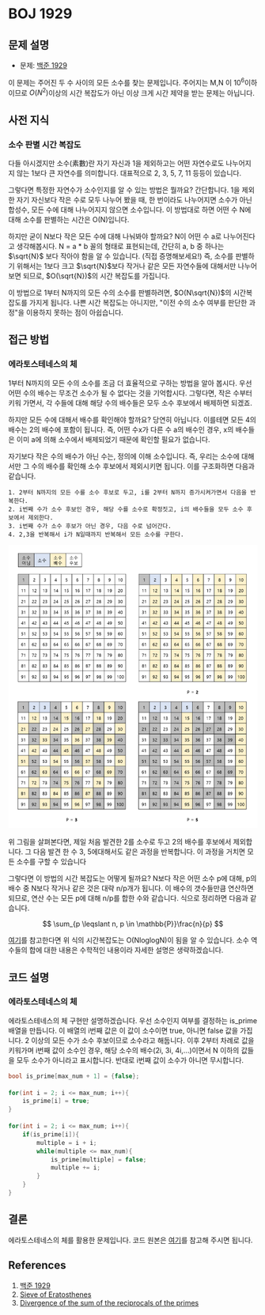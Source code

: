 # BOJ 1929

## 문제 설명

- 문제: [백준 1929](https://www.acmicpc.net/problem/1929)

이 문제는 주어진 두 수 사이의 모든 소수를 찾는 문제입니다. 주어지는 M,N 이 $10^6$이하이므로 $O(N^2)$이상의 시간 복잡도가 아닌 이상 크게 시간 제약을 받는 문제는 아닙니다.

## 사전 지식

### 소수 판별 시간 복잡도

다들 아시겠지만 소수(素數)란 자기 자신과 1을 제외하고는 어떤 자연수로도 나누어지지 않는 1보다 큰 자연수를 의미합니다. 대표적으로 2, 3, 5, 7, 11 등등이 있습니다.

그렇다면 특정한 자연수가 소수인지를 알 수 있는 방법은 뭘까요? 간단합니다. 1을 제외한 자기 자신보다 작은 수로 모두 나누어 봤을 때, 한 번이라도 나누어지면 소수가 아닌 합성수, 모든 수에 대해 나누어지지 않으면 소수입니다. 이 방법대로 하면 어떤 수 N에 대해 소수를 판별하는 시간은 O(N)입니다.

하지만 굳이 N보다 작은 모든 수에 대해 나눠봐야 할까요? N이 어떤 수 a로 나누어진다고 생각해봅시다. N = a \* b 꼴의 형태로 표현되는데, 간단히 a, b 중 하나는 $\sqrt{N}$ 보다 작아야 함을 알 수 있습니다. (직접 증명해보세요!) 즉, 소수를 판별하기 위해서는 1보다 크고 $\sqrt{N}$보다 작거나 같은 모든 자연수들에 대해서만 나누어 보면 되므로, $O(\sqrt{N})$의 시간 복잡도를 가집니다.

이 방법으로 1부터 N까지의 모든 수의 소수를 판별하려면, $O(N\sqrt{N})$의 시간복잡도를 가지게 됩니다. 나쁜 시간 복잡도는 아니지만, "이전 수의 소수 여부를 판단한 과정"을 이용하지 못하는 점이 아쉽습니다.

## 접근 방법

### 에라토스테네스의 체

1부터 N까지의 모든 수의 소수를 조금 더 효율적으로 구하는 방법을 알아 봅시다. 우선 어떤 수의 배수는 무조건 소수가 될 수 없다는 것을 기억합시다. 그렇다면, 작은 수부터 키워 가면서, 각 수들에 대해 해당 수의 배수들은 모두 소수 후보에서 배제하면 되겠죠.

하지만 모든 수에 대해서 배수를 확인해야 할까요? 당연히 아닙니다. 이를테면 모든 4의 배수는 2의 배수에 포함이 됩니다. 즉, 어떤 수x가 다른 수 a의 배수인 경우, x의 배수들은 이미 a에 의해 소수에서 배제되었기 때문에 확인할 필요가 없습니다.

자기보다 작은 수의 배수가 아닌 수는, 정의에 이해 소수입니다. 즉, 우리는 소수에 대해서만 그 수의 배수를 확인해 소수 후보에서 제외시키면 됩니다. 이를 구조화하면 다음과 같습니다.

```
1. 2부터 N까지의 모든 수를 소수 후보로 두고, i를 2부터 N까지 증가시켜가면서 다음을 반복한다.
2. i번째 수가 소수 후보인 경우, 해당 수를 소수로 확정짓고, i의 배수들을 모두 소수 후보에서 제외한다.
3. i번째 수가 소수 후보가 아닌 경우, 다음 수로 넘어간다.
4. 2,3을 반복해서 i가 N일때까지 반복해서 모든 소수를 구한다.
```

![](./imgs/2021-07-18-1.png)

위 그림을 살펴본다면, 제일 처음 발견한 2를 소수로 두고 2의 배수를 후보에서 제외합니다. 그 다음 발견 한 수 3, 5에대해서도 같은 과정을 반복합니다. 이 과정을 거치면 모든 소수를 구할 수 있습니다

그렇다면 이 방법의 시간 복잡도는 어떻게 될까요? N보다 작은 어떤 소수 p에 대해, p의 배수 중 N보다 작거나 같은 것은 대략 n/p개가 됩니다. 이 배수의 갯수들만큼 연산하면 되므로, 연산 수는 모든 p에 대해 n/p를 합한 수와 같습니다. 식으로 정리하면 다음과 같습니다.

$$
\sum_{p \leqslant n, p \in \mathbb{P}}\frac{n}{p}
$$

[여기](https://en.wikipedia.org/wiki/Divergence_of_the_sum_of_the_reciprocals_of_the_primes)를 참고한다면 위 식의 시간복잡도는 O(NloglogN)이 됨을 알 수 있습니다. 소수 역수들의 합에 대한 내용은 수학적인 내용이라 자세한 설명은 생략하겠습니다.

## 코드 설명

### 에라토스테네스의 체

에라토스테네스의 체 구현만 설명하겠습니다. 우선 소수인지 여부를 결정하는 is_prime 배열을 만듭니다. 이 배열의 i번째 값은 이 값이 소수이면 true, 아니면 false 값을 가집니다. 2 이상의 모든 수가 소수 후보이므로 소수라고 해둡니다. 이후 2부터 차례로 값을 키워가며 i번째 값이 소수인 경우, 해당 소수의 배수(2i, 3i, 4i,...)이면서 N 이하의 값들을 모두 소수가 아니라고 표시합니다. 반대로 i번째 값이 소수가 아니면 무시합니다.

```cpp
bool is_prime[max_num + 1] = {false};

for(int i = 2; i <= max_num; i++){
    is_prime[i] = true;
}

for(int i = 2; i <= max_num; i++){
    if(is_prime[i]){
        multiple = i + i;
        while(multiple <= max_num){
            is_prime[multiple] = false;
            multiple += i;
        }
    }
}
```

## 결론

에라토스테네스의 체를 활용한 문제입니다. 코드 원본은 [여기](./codes/2021-07-18.cpp)를 참고해 주시면 됩니다.

## References

1. [백준 1929](https://www.acmicpc.net/problem/1929)
2. [Sieve of Eratosthenes](https://en.wikipedia.org/wiki/Sieve_of_Eratosthenes)
3. [Divergence of the sum of the reciprocals of the primes](https://en.wikipedia.org/wiki/Divergence_of_the_sum_of_the_reciprocals_of_the_primes)

